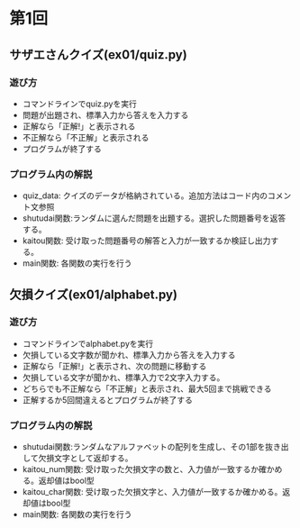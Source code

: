 # 第1回
## サザエさんクイズ(ex01/quiz.py)
### 遊び方
* コマンドラインでquiz.pyを実行
* 問題が出題され、標準入力から答えを入力する
* 正解なら「正解!」と表示される
* 不正解なら「不正解」と表示される
* プログラムが終了する
### プログラム内の解説
* quiz_data: クイズのデータが格納されている。追加方法はコード内のコメント文参照
* shutudai関数:ランダムに選んだ問題を出題する。選択した問題番号を返答する。
* kaitou関数: 受け取った問題番号の解答と入力が一致するか検証し出力する。
* main関数: 各関数の実行を行う
## 欠損クイズ(ex01/alphabet.py)
### 遊び方
* コマンドラインでalphabet.pyを実行
* 欠損している文字数が聞かれ、標準入力から答えを入力する
* 正解なら「正解!」と表示され、次の問題に移動する
* 欠損している文字が聞かれ、標準入力で2文字入力する。
* どちらでも不正解なら「不正解」と表示され、最大5回まで挑戦できる
* 正解するか5回間違えるとプログラムが終了する
### プログラム内の解説
* shutudai関数:ランダムなアルファベットの配列を生成し、その1部を抜き出して欠損文字として返却する。
* kaitou_num関数: 受け取った欠損文字の数と、入力値が一致するか確かめる。返却値はbool型
* kaitou_char関数: 受け取った欠損文字と、入力値が一致するか確かめる。返却値はbool型
* main関数: 各関数の実行を行う